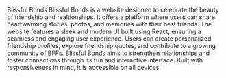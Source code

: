 Blissful Bonds
Blissful Bonds is a website designed to celebrate the beauty of friendship and realtionships. It offers a platform where users can share heartwarming stories, photos, and memories with their best friends. The website features a sleek and modern UI built using React, ensuring a seamless and engaging user experience. Users can create personalized friendship profiles, explore friendship quotes, and contribute to a growing community of BFFs. Blissful Bonds aims to strengthen relationships and foster connections through its fun and interactive interface. Built with responsiveness in mind, it is accessible on all devices.

